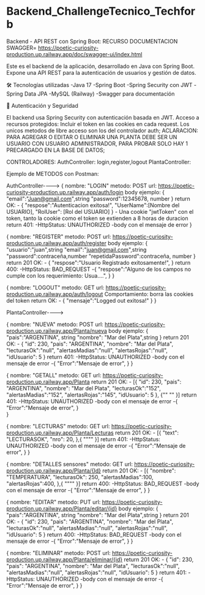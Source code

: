 # Backend_ChallengeTecnico_Techforb

Backend - API REST con Spring Boot: RECURSO DOCUMENTACION SWAGGER=  https://poetic-curiosity-production.up.railway.app/doc/swagger-ui/index.html

Este es el backend de la aplicación, desarrollado en Java con Spring Boot. Expone una API REST para la autenticación de usuarios y gestión de datos.

🛠️ Tecnologías utilizadas
-Java 17
-Spring Boot
-Spring Security con JWT
-Spring Data JPA
-MySQL (Railway)
-Swagger para documentación


🔐 Autenticación y Seguridad

El backend usa Spring Security con autenticación basada en JWT.
Acceso a recursos protegidos: Incluir el token en las cookies en cada request.
Los unicos metodos de libre acceso son los del controlador auth;
ACLARACION:  PARA AGREGAR O EDITAR O ELIMINAR UNA PLANTA DEBE SER UN USUARIO CON USUARIO ADMINISTRADOR, PARA PROBAR SOLO HAY 1 PRECARGADO EN LA BASE DE DATOS;

CONTROLADORES: AuthController: login,register,logout
               PlantaController: 

Ejemplo de METODOS con Postman:

AuthController---->
{
    nombre: "LOGIN"
    metodo: POST
    url: https://poetic-curiosity-production.up.railway.app/auth/login
    body ejemplo:   {      
                    "email":"Juan@gmail.com",string
                    "password":12345678, number
                    }
    return  OK:  - {
                    "respose":"Autenticacion exitosa!",
                    "UserName":[Nombre del USUARIO],
                    "RolUser": [Rol del USUARIO]
                    }
                   - Una cookie "jwtToken" con el token, tanto la cookie como el token se extienden a 8 horas de duracion
    return 401: -HttpStatus: UNAUTHORIZED
                -body con el mensaje de error
}


{
    nombre: "REGISTER"
    metodo: POST
    url: https://poetic-curiosity-production.up.railway.app/auth/register
    body ejemplo:   {      
                    "usuario":"juan",string
                    "email":"juan@gmail.com",string
                    "password":contraceña,number
                    "repetidaPassword":contraceña, number
                    }
    return  201 OK:  - {
                    "respose":"Usuario Registrado exitosamente!",
                    }
    return 400: -HttpStatus: BAD_REQUEST
                -{
                "respose":"Alguno de los campos no cumple con los requerimiento: Usua....",
                }
}

{
    nombre: "LOGOUT"
    metodo: GET
    url: https://poetic-curiosity-production.up.railway.app/auth/logout
    Comportamiento: borra las cookies del token 
    return  OK:  - {
                    "mensaje":"Logged out exitosa!"
                    }
}

PlantaController---->


{
nombre: "NUEVA"
metodo: POST
url: https://poetic-curiosity-production.up.railway.app/Planta/nueva
body ejemplo:   {      
                "pais":"ARGENTINA", string
                "nombre": "Mar del Plata",string
                }
return  201 OK:  - {
                    "id": 230,
                    "pais": "ARGENTINA",
                    "nombre": "Mar del Plata",
                     "lecturasOk":"null",
                    "alertasMadias":"null",
                    "alertasRojas":"null",
                     "idUsuario": 5
                    }
return 401: -HttpStatus: UNAUTHORIZED
            -body con el mensaje de error
            -{
            "Error":"Mensaje de error",
            }
}

{
    nombre: "GETALL"
    metodo: GET
    url: https://poetic-curiosity-production.up.railway.app/Planta
    return  201 OK:  - [{
                        "id": 230,
                        "pais": "ARGENTINA",
                        "nombre": "Mar del Plata",
                        "lecturasOk":"152",
                        "alertasMadias":"152",
                        "alertasRojas":"145",
                        "idUsuario": 5
                        },
                        {"" ""
                        }]
    return 401: -HttpStatus: UNAUTHORIZED
                -body con el mensaje de error
                -{
                "Error":"Mensaje de error",
                }   
}

{
    nombre: "LECTURAS"
    metodo: GET
    url: https://poetic-curiosity-production.up.railway.app/Planta/Lecturas
    return  201 OK:  - [{
                        "text": "LECTURASOK",
                        "nro": 20,
                        },{
                        """"
                        }]
    return 401: -HttpStatus: UNAUTHORIZED
                -body con el mensaje de error
                -{
                "Error":"Mensaje de error",
                }
}


{
    nombre: "DETALLES sensores"
    metodo: GET
    url: https://poetic-curiosity-production.up.railway.app/Planta/{Id}
    return  201 OK:  - [{
                        "nombre": "TEMPERATURA",
                        "lecturasOk": 250,
                        "alertasMadias":100,
                        "alertasRojas":400,
                        },{ """"
                        }]
    return 400: -HttpStatus: BAD_REQUEST
                -body con el mensaje de error
                -{
                "Error":"Mensaje de error",
                }
}


{
    nombre: "EDITAR"
    metodo: PUT
    url: https://poetic-curiosity-production.up.railway.app/Planta/editar/{id}
    body ejemplo:   {      
                    "pais":"ARGENTINA", string
                    "nombre": "Mar del Plata",string
                    }
    return  201 OK:  - {
                        "id": 230,
                        "pais": "ARGENTINA",
                        "nombre": "Mar del Plata",
                        "lecturasOk":"null",
                        "alertasMadias":"null",
                        "alertasRojas":"null",
                        "idUsuario": 5
                        }
    return 400: -HttpStatus: BAD_REQUEST
                -body con el mensaje de error
                -{
                "Error":"Mensaje de error",
                }
}


{
    nombre: "ELIMINAR"
    metodo: POST
    url: https://poetic-curiosity-production.up.railway.app/Planta/eliminar/{id}
    return  201 OK:  - {
                        "id": 230,
                        "pais": "ARGENTINA",
                        "nombre": "Mar del Plata",
                        "lecturasOk":"null",
                        "alertasMadias":"null",
                        "alertasRojas":"null",
                        "idUsuario": 5
                        }
    return 401: -HttpStatus: UNAUTHORIZED
                -body con el mensaje de error
                -{
                "Error":"Mensaje de error",
    }
}

